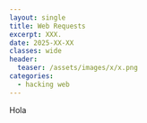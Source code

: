 ```yaml
---
layout: single
title: Web Requests
excerpt: XXX.
date: 2025-XX-XX
classes: wide
header:
  teaser: /assets/images/x/x.png
categories:
  - hacking web
---
```


Hola